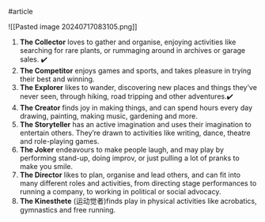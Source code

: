 #article 

![[Pasted image 20240717083105.png]]

1. **The Collector** loves to gather and organise, enjoying activities like searching for rare plants, or rummaging around in archives or garage sales. ✔️
2. **The Competitor** enjoys games and sports, and takes pleasure in trying their best and winning.
3. **The Explorer** likes to wander, discovering new places and things they’ve never seen, through hiking, road tripping and other adventures.✔️
4.  **The Creator** finds joy in making things, and can spend hours every day drawing, painting, making music, gardening and more.
5. **The Storyteller** has an active imagination and uses their imagination to entertain others. They’re drawn to activities like writing, dance, theatre and role-playing games.
6. **The Joker** endeavours to make people laugh, and may play by performing stand-up, doing improv, or just pulling a lot of pranks to make you smile.
7. **The Director** likes to plan, organise and lead others, and can fit into many different roles and activities, from directing stage performances to running a company, to working in political or social advocacy.
8. **The Kinesthete** (运动觉者)finds play in physical activities like acrobatics, gymnastics and free running.





















